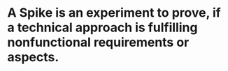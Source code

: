 # A Spike is an experiment to prove, if a technical approach is fulfilling nonfunctional requirements or aspects.